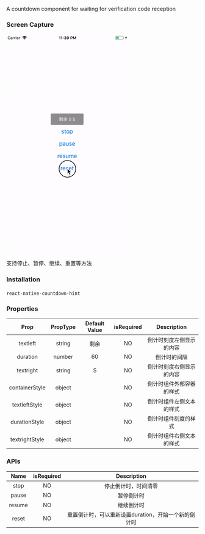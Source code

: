 A countdown component for waiting for verification code reception

### Screen Capture

![react-native-countdown-hint-ios](https://raw.githubusercontent.com/shixiaoquan/react-native-countdown-hint/master/screencaptures/react-native-countdown-hint-ios.gif)

支持停止、暂停、继续、重置等方法

### Installation

`react-native-countdown-hint`

### Properties

| Prop | PropType | Default Value | isRequired | Description |
|:-:|:-:|:-:|:-:|:-:|
| textleft | string | 剩余 | NO | 倒计时刻度左侧显示的内容 |
| duration | number | 60 | NO | 倒计时的间隔 |
| textright | string | S | NO | 倒计时刻度右侧显示的内容 |
| containerStyle | object || NO | 倒计时组件外部容器的样式 |
| textleftStyle | object || NO | 倒计时组件左侧文本的样式 |
| durationStyle | object || NO | 倒计时组件刻度的样式 |
| textrightStyle | object || NO | 倒计时组件右侧文本的样式 |

### APIs

| Name | isRequired | Description |
|:-:|:-:|:-:|
| stop | NO | 停止倒计时，时间清零 |
| pause | NO | 暂停倒计时 |
| resume | NO | 继续倒计时 |
| reset | NO | 重置倒计时，可以重新设置duration，开始一个新的倒计时 |
